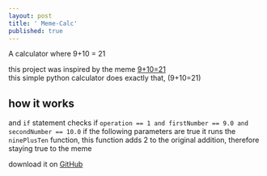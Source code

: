 ```yaml
---
layout: post
title: ' Meme-Calc'
published: true
---
```


A calculator where 9+10 = 21

this project was inspired by the meme [9+10=21](https://knowyourmeme.com/memes/9-10-21/)  
this simple python calculator does exactly that, (9+10=21)

## how it works
and `if` statement checks if `operation == 1 and firstNumber == 9.0 and secondNumber == 10.0`
if the following parameters are true it runs the `ninePlusTen` function, this function adds 2 to the original addition, therefore staying true to the meme

download it on [GitHub](https://github.com/RobotDaniel/meme-calc)
